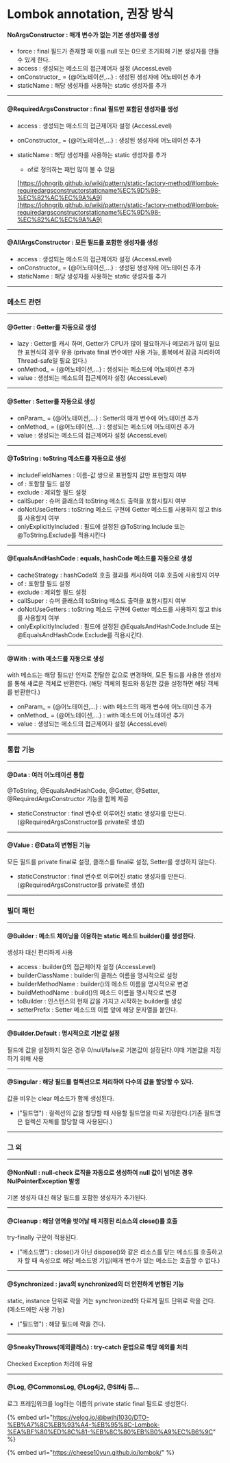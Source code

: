 # Lombok annotation, 권장 방식

#### NoArgsConstructor : 매개 변수가 없는 기본 생성자를 생성

* force : final 필드가 존재할 때 이를 null 또는 0으로 초기화해 기본 생성자를 만들 수 있게 한다.
* access : 생성되는 메소드의 접근제어자 설정 (AccessLevel)
* onConstructor\_ = {@어노테이션,...} : 생성된 생성자에 어노테이션 추가
* staticName : 해당 생성자를 사용하는 static 생성자를 추가

***

#### @RequiredArgsConstructor : final 필드만 포함된 생성자를 생성

* access : 생성되는 메소드의 접근제어자 설정 (AccessLevel)
* onConstructor\_ = {@어노테이션,...} : 생성된 생성자에 어노테이션 추가
*   staticName : 해당 생성자를 사용하는 static 생성자를 추가

    * of로 정의하는 패턴 많이 볼 수 있음

    [https://johngrib.github.io/wiki/pattern/static-factory-method/#lombok-requiredargsconstructorstaticname%EC%9D%98-%EC%82%AC%EC%9A%A9](https://johngrib.github.io/wiki/pattern/static-factory-method/#lombok-requiredargsconstructorstaticname%EC%9D%98-%EC%82%AC%EC%9A%A9)

***

#### @AllArgsConstructor : 모든 필드를 포함한 생성자를 생성

* access : 생성되는 메소드의 접근제어자 설정 (AccessLevel)
* onConstructor\_ = {@어노테이션,...} : 생성된 생성자에 어노테이션 추가
* staticName : 해당 생성자를 사용하는 static 생성자를 추가

***

### 메소드 관련

***

#### @Getter : Getter를 자동으로 생성

* lazy : Getter를 캐시 하며, Getter가 CPU가 많이 필요하거나 메모리가 많이 필요한 표현식의 경우 유용 (private final 변수에만 사용 가능, 롬복에서 잠금 처리하여 Thread-safe일 필요 없다.)
* onMethod\_ = {@어노테이션,...} : 생성되는 메소드에 어노테이션 추가
* value : 생성되는 메소드의 접근제어자 설정 (AccessLevel)

***

#### @Setter : Setter를 자동으로 생성

* onParam\_ = {@어노테이션,...} : Setter의 매개 변수에 어노테이션 추가
* onMethod\_ = {@어노테이션,...} : 생성되는 메소드에 어노테이션 추가
* value : 생성되는 메소드의 접근제어자 설정 (AccessLevel)

***

#### @ToString : toString 메소드를 자동으로 생성

* includeFieldNames : 이름-값 쌍으로 표현할지 값만 표현할지 여부
* of : 포함할 필드 설정
* exclude : 제외할 필드 설정
* callSuper : 슈퍼 클래스의 toString 메소드 출력을 포함시킬지 여부
* doNotUseGetters : toString 메소드 구현에 Getter 메소드를 사용하지 않고 this를 사용할지 여부
* onlyExplicitlyIncluded : 필드에 설정된 @ToString.Include 또는 @ToString.Exclude를 적용시킨다

***

#### @EqualsAndHashCode : equals, hashCode 메소드를 자동으로 생성

* cacheStrategy : hashCode의 호출 결과를 캐시하여 이후 호출에 사용할지 여부
* of : 포함할 필드 설정
* exclude : 제외할 필드 설정
* callSuper : 슈퍼 클래스의 toString 메소드 출력을 포함시킬지 여부
* doNotUseGetters : toString 메소드 구현에 Getter 메소드를 사용하지 않고 this를 사용할지 여부
* onlyExplicitlyIncluded : 필드에 설정된 @EqualsAndHashCode.Include 또는 @EqualsAndHashCode.Exclude를 적용시킨다.

***

#### @With : with 메소드를 자동으로 생성

with 메소드는 해당 필드만 인자로 전달한 값으로 변경하여, 모든 필드를 사용한 생성자를 통해 새로운 객체로 반환한다. (해당 객체의 필드와 동일한 값을 설정하면 해당 객체를 반환한다.)

* onParam\_ = {@어노테이션,...} : with 메소드의 매개 변수에 어노테이션 추가
* onMethod\_ = {@어노테이션,...} : with 메소드에 어노테이션 추가
* value : 생성되는 메소드의 접근제어자 설정 (AccessLevel)

***

### 통합 기능

***

#### @Data : 여러 어노테이션 통합

@ToString, @EqualsAndHashCode, @Getter, @Setter, @RequiredArgsConstructor 기능을 함께 제공

* staticConstructor : final 변수로 이루어진 static 생성자를 만든다. (@RequiredArgsConstructor를 private로 생성)

***

#### @Value : @Data의 변형된 기능

모든 필드를 private final로 설정, 클래스를 final로 설정, Setter를 생성하지 않는다.

* staticConstructor : final 변수로 이루어진 static 생성자를 만든다. (@RequiredArgsConstructor를 private로 생성)

***

### 빌더 패턴

***

#### @Builder : 메소드 체이닝을 이용하는 static 메소드 builder()를 생성한다.

생성자 대신 편리하게 사용

* access : builder()의 접근제어자 설정 (AccessLevel)
* builderClassName : builder의 클래스 이름을 명시적으로 설정
* builderMethodName : builder()의 메소드 이름을 명시적으로 변경
* buildMethodName : build()의 메소드 이름을 명시적으로 변경
* toBuilder : 인스턴스의 현재 값을 가지고 시작하는 builder를 생성
* setterPrefix : Setter 메소드의 이름 앞에 해당 문자열을 붙인다.

***

#### @Builder.Default : 명시적으로 기본값 설정

필드에 값을 설정하지 않은 경우 0/null/false로 기본값이 설정된다.이때 기본값을 지정하기 위해 사용

***

#### @Singular : 해당 필드를 컬렉션으로 처리하여 다수의 값을 할당할 수 있다.

값을 비우는 clear 메소드가 함께 생성된다.

* ("필드명") : 컬렉션의 값을 할당할 때 사용할 필드명을 따로 지정한다.(기존 필드명은 컬렉션 자체를 할당할 때 사용된다.)

***

### 그 외

***

#### @NonNull : null-check 로직을 자동으로 생성하여 null 값이 넘어온 경우 NulPointerException 발생

기본 생성자 대신 해당 필드를 포함한 생성자가 추가된다.

***

#### @Cleanup : 해당 영역을 벗어날 때 지정된 리소스의 close()를 호출

try-finally 구문이 적용된다.

* ("메소드명") : close()가 아닌 dispose()와 같은 리소스를 닫는 메소드를 호출하고자 할 때 속성으로 해당 메소드명 기입(매개 변수가 있는 메소드는 호출할 수 없다.)

***

#### @Synchronized : java의 synchronized의 더 안전하게 변형된 기능

static, instance 단위로 락을 거는 synchronized와 다르게 필드 단위로 락을 건다. (메소드에만 사용 가능)

* ("필드명") : 해당 필드에 락을 건다.

***

#### @SneakyThrows(예외클래스) : try-catch 문법으로 해당 예외를 처리

Checked Exception 처리에 유용

***

#### @Log, @CommonsLog, @Log4j2, @Slf4j 등...

로그 프레임워크를 log라는 이름의 private static final 필드로 생성한다.



{% embed url="https://velog.io/@bwjhj1030/DTO-%EB%A7%8C%EB%93%A4-%EB%95%8C-Lombok-%EA%BF%80%ED%8C%81-%EB%8C%80%EB%B0%A9%EC%B6%9C" %}

{% embed url="https://cheese10yun.github.io/lombok/" %}
